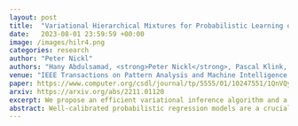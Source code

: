 ```yaml
---
layout: post
title:  "Variational Hierarchical Mixtures for Probabilistic Learning of Inverse Dynamics"
date:   2023-08-01 23:59:59 +00:00
image: /images/hilr4.png
categories: research
author: "Peter Nickl"
authors: "Hany Abdulsamad, <strong>Peter Nickl</strong>, Pascal Klink, and Jan Peters"
venue: "IEEE Transactions on Pattern Analysis and Machine Intelligence (TPAMI)"
paper: https://www.computer.org/csdl/journal/tp/5555/01/10247551/1QnVQyLVXYA
arxiv: https://arxiv.org/abs/2211.01120
excerpt: We propose an efficient variational inference algorithm and a hierarchical extension to an infinite mixture of local linear regression units. The hierarchical extension allows for weight-sharing and improved model compression.
abstract: Well-calibrated probabilistic regression models are a crucial learning component in robotics applications as datasets grow rapidly and tasks become more complex. Unfortunately, classical regression models are usually either probabilistic kernel machines with a flexible structure that does not scale gracefully with data or deterministic and vastly scalable automata, albeit with a restrictive parametric form and poor regularization. In this paper, we consider a probabilistic hierarchical modeling paradigm that combines the benefits of both worlds to deliver computationally efficient representations with inherent complexity regularization. The presented approaches are probabilistic interpretations of local regression techniques that approximate nonlinear functions through a set of local linear or polynomial units. Importantly, we rely on principles from Bayesian nonparametrics to formulate flexible models that adapt their complexity to the data and can potentially encompass an infinite number of components. We derive two efficient variational inference techniques to learn these representations and highlight the advantages of hierarchical infinite local regression models, such as dealing with non-smooth functions, mitigating catastrophic forgetting, and enabling parameter sharing and fast predictions. Finally, we validate this approach on large inverse dynamics datasets and test the learned models in real-world control scenarios.
---
```



